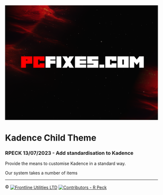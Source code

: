 ![PCFixes.com Kadence Child Theme](screenshot.png)

# Kadence Child Theme
### RPECK 13/07/2023 - Add standardisation to Kadence

Provide the means to customise Kadence in a standard way.

Our system takes a number of items 

---

:copyright: <a href="http://www.frontlineutilities.co.uk" align="absmiddle"><img src="https://i.imgur.com/xwejn02.jpg" height="22" align="absmiddle" title="Frontline Utilities LTD"  /></a> <a href="http://github.com/richpeck" align="absmiddle" ><img src="https://avatars0.githubusercontent.com/u/1104431" height="22" align="absmiddle" title="Contributors - R Peck" /></a>